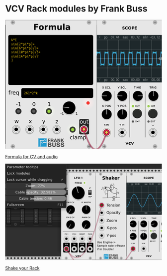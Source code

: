 # VCV Rack modules by Frank Buss

![alt text](docs/formula.png "Formula")

[Formula for CV and audio](docs/formula.md)

![alt text](docs/shaker.png "Shaker")

[Shake your Rack](docs/shaker.md)
